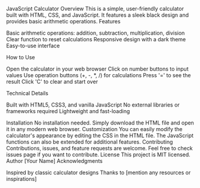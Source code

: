 JavaScript Calculator
Overview
This is a simple, user-friendly calculator built with HTML, CSS, and JavaScript. It features a sleek black design and provides basic arithmetic operations.
Features

Basic arithmetic operations: addition, subtraction, multiplication, division
Clear function to reset calculations
Responsive design with a dark theme
Easy-to-use interface

How to Use

Open the calculator in your web browser
Click on number buttons to input values
Use operation buttons (+, -, *, /) for calculations
Press '=' to see the result
Click 'C' to clear and start over

Technical Details

Built with HTML5, CSS3, and vanilla JavaScript
No external libraries or frameworks required
Lightweight and fast-loading

Installation
No installation needed. Simply download the HTML file and open it in any modern web browser.
Customization
You can easily modify the calculator's appearance by editing the CSS in the HTML file. The JavaScript functions can also be extended for additional features.
Contributing
Contributions, issues, and feature requests are welcome. Feel free to check issues page if you want to contribute.
License
This project is MIT licensed.
Author
[Your Name]
Acknowledgments

Inspired by classic calculator designs
Thanks to [mention any resources or inspirations]
